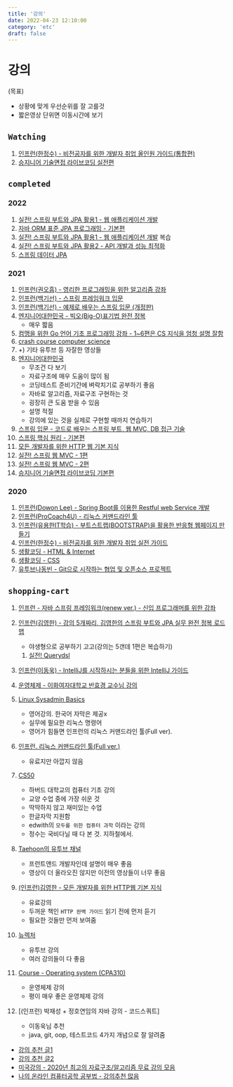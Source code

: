 ```yaml
---
title: '강의'
date: 2022-04-23 12:10:00
category: 'etc'
draft: false
---
```


# 강의

(목표)

- 상황에 맞게 우선순위를 잘 고를것
- 짧은영상 단위면 이동시간에 보기

## `Watching`

1. [인프런(한정수) - 비전공자를 위한 개발자 취업 올인원 가이드(통합편)](https://www.inflearn.com/course/%EA%B0%9C%EB%B0%9C%EC%9E%90-%EC%B7%A8%EC%97%85-%ED%86%B5%ED%95%A9%ED%8E%B8/dashboard)
1. [승지니어 기술면접 라이브코딩 실전편](https://www.youtube.com/watch?v=go8y4-vVg3Y&list=PL2mzT_U4XxDl8PP-jMk4rt6BPzBtS__pQ)

## `completed`

### 2022

1. [실전! 스프링 부트와 JPA 활용1 - 웹 애플리케이션 개발](https://www.inflearn.com/course/%EC%8A%A4%ED%94%84%EB%A7%81%EB%B6%80%ED%8A%B8-JPA-%ED%99%9C%EC%9A%A9-1)
1. [자바 ORM 표준 JPA 프로그래밍 - 기본편](https://www.inflearn.com/course/ORM-JPA-Basic)
1. [실전! 스프링 부트와 JPA 활용1 - 웹 애플리케이션 개발](https://www.inflearn.com/course/%EC%8A%A4%ED%94%84%EB%A7%81%EB%B6%80%ED%8A%B8-JPA-%ED%99%9C%EC%9A%A9-1) 복습
1. [실전! 스프링 부트와 JPA 활용2 - API 개발과 성능 최적화](https://www.inflearn.com/course/%EC%8A%A4%ED%94%84%EB%A7%81%EB%B6%80%ED%8A%B8-JPA-API%EA%B0%9C%EB%B0%9C-%EC%84%B1%EB%8A%A5%EC%B5%9C%EC%A0%81%ED%99%94)
1. [스프링 데이터 JPA](https://www.inflearn.com/course/%EC%8A%A4%ED%94%84%EB%A7%81-%EB%8D%B0%EC%9D%B4%ED%84%B0-JPA-%EC%8B%A4%EC%A0%84)

### 2021

1. [인프런(권오흠) - 영리한 프로그래밍을 위한 알고리즘 강좌](https://www.inflearn.com/course/%EC%95%8C%EA%B3%A0%EB%A6%AC%EC%A6%98-%EA%B0%95%EC%A2%8C)
1. [인프런(백기선) - 스프링 프레임워크 입문](https://www.inflearn.com/course/spring#)
1. [인프런(백기선) - 예제로 배우는 스프링 입문 (개정판)](https://www.inflearn.com/course/spring_revised_edition#)
1. [엔지니어대한민국 - 빅오(Big-O)표기법 완전 정복](https://www.youtube.com/watch?v=6Iq5iMCVsXA)
   - 매우 짧음
1. [컴맹을 위한 Go 언어 기초 프로그래밍 강좌 - 1~6편은 CS 지식을 엄청 설명 잘함](https://www.youtube.com/watch?v=Tq3W8UyltFs&list=PLy-g2fnSzUTAaDcLW7hpq0e8Jlt7Zfgd6)
1. [crash course computer science](https://www.youtube.com/watch?v=tpIctyqH29Q&list=PLH2l6uzC4UEW0s7-KewFLBC1D0l6XRfye)
1. +) 기타 유투브 등 자잘한 영상들
1. [엔지니어대한민국](https://www.youtube.com/user/damazzang/videos)
   - 무조건 다 보기
   - 자료구조에 매우 도움이 많이 됨
   - 코딩테스트 준비기간에 벼락치기로 공부하기 좋음
   - 자바로 알고리즘, 자료구조 구현하는 것
   - 굉장히 큰 도움 받을 수 있음
   - 설명 적절
   - 강의에 있는 것을 실제로 구현할 때까지 연습하기
1. [스프링 입문 - 코드로 배우는 스프링 부트, 웹 MVC, DB 접근 기술](https://www.inflearn.com/course/%EC%8A%A4%ED%94%84%EB%A7%81-%EC%9E%85%EB%AC%B8-%EC%8A%A4%ED%94%84%EB%A7%81%EB%B6%80%ED%8A%B8#)
1. [스프링 핵심 원리 - 기본편](https://www.inflearn.com/course/%EC%8A%A4%ED%94%84%EB%A7%81-%ED%95%B5%EC%8B%AC-%EC%9B%90%EB%A6%AC-%EA%B8%B0%EB%B3%B8%ED%8E%B8#)
1. [모든 개발자를 위한 HTTP 웹 기본 지식](https://www.inflearn.com/course/http-%EC%9B%B9-%EB%84%A4%ED%8A%B8%EC%9B%8C%ED%81%AC#)
1. [실전! 스프링 웹 MVC - 1편](https://www.inflearn.com/course/스프링-mvc-1?utm_source=inflearn&utm_medium=social&utm_campaign=share#)
1. [실전! 스프링 웹 MVC - 2편](https://www.inflearn.com/course/%EC%8A%A4%ED%94%84%EB%A7%81-mvc-2/dashboard)
1. [승지니어 기술면접 라이브코딩 기본편](https://www.youtube.com/watch?v=Bt11jaoqt_Y&list=PL2mzT_U4XxDm7p6g1o3KeQMsyRLfzSaVW)

### 2020

1. [인프런(Dowon Lee) - Spring Boot를 이용한 Restful web Service 개발](https://www.inflearn.com/course/spring-boot-restful-web-services/dashboard)
1. [인프런(ProCoach4U) - 리눅스 커맨드라인 툴](https://www.inflearn.com/course/command-line/dashboard)
1. [인프런(유용한IT학습) - 부트스트랩(BOOTSTRAP)을 활용한 반응형 웹페이지 만들기](https://www.inflearn.com/course/rwd-bootstrap/dashboard)
1. [인프런(한정수) - 비전공자를 위한 개발자 취업 실전 가이드](https://www.inflearn.com/course/%EB%B9%84%EC%A0%84%EA%B3%B5%EC%9E%90%EB%A5%BC-%EC%9C%84%ED%95%9C-%EA%B0%9C%EB%B0%9C%EC%9E%90-%EC%B7%A8%EC%97%85/dashboard)
1. [생활코딩 - HTML & Internet](https://www.youtube.com/watch?v=tZooW6PritE&list=PLuHgQVnccGMDZP7FJ_ZsUrdCGH68ppvPb)
1. [생활코딩 - CSS](https://www.youtube.com/watch?v=Ok0bBJPtgJI&list=PLuHgQVnccGMAnWgUYiAW2cTzSBywFO75B)
1. [유투브나동빈 - Git으로 시작하는 협업 및 오픈소스 프로젝트](https://www.youtube.com/watch?v=rhP5pseOJc0&list=PLRx0vPvlEmdD5FLIdwTM4mKBgyjv4no81)

## `shopping-cart`

1. [인프런 - 자바 스프링 프레임워크(renew ver.) - 신입 프로그래머를 위한 강좌](https://www.inflearn.com/course/%EC%8A%A4%ED%94%84%EB%A7%81-%ED%94%84%EB%A0%88%EC%9E%84%EC%9B%8C%ED%81%AC_renew/dashboard)
1. [인프런(김영한) - 강의 5개짜리, 김영한의 스프링 부트와 JPA 실무 완전 정복 로드맵](https://www.inflearn.com/roadmaps/149)

   - 야생형으로 공부하기 고고(강의는 5갠데 1편은 복습하기)

   1. [실전! Querydsl](https://www.inflearn.com/course/Querydsl-%EC%8B%A4%EC%A0%84)

1. [인프런(이동욱) - IntelliJ를 시작하시는 분들을 위한 IntelliJ 가이드](https://www.inflearn.com/course/intellij-guide#)
1. [운영체제 - 이화여자대학교 반효경 교수님 강의](http://www.kocw.net/home/search/kemView.do?kemId=1046323&ar=pop)

1. [Linux Sysadmin Basics](https://www.youtube.com/watch?v=Lbh8Bh_SEzU)
   - 영어강의. 한국어 자막은 제공x
   - 실무에 필요한 리눅스 명령어
   - 영어가 힘들면 인프런의 리눅스 커맨드라인 툴(Full ver).
1. [인프런. 리눅스 커맨드라인 툴(Full ver.)](https://www.inflearn.com/course/%EB%A6%AC%EB%88%85%EC%8A%A4-%EC%BB%A4%EB%A7%A8%EB%93%9C%EB%9D%BC%EC%9D%B8-%ED%88%B4#)
   - 유료지만 아깝지 않음
1. [CS50](https://www.edwith.org/search/index?categoryId=72)

   - 하버드 대학교의 컴퓨터 기초 강의
   - 교양 수업 중에 가장 쉬운 것
   - 딱딱하지 않고 재미있는 수업
   - 한글자막 지원함
   - edwith의 `모두를 위한 컴퓨터 과학` 이라는 강의
   - 정수는 국비다닐 때 다 본 것. 지하철에서.

1. [Taehoon의 유투브 채널](https://www.youtube.com/results?search_query=taehoon)
   - 프런트앤드 개발자인데 설명이 매우 좋음
   - 영상이 더 올라오진 않지만 이전의 영상들이 너무 좋음
1. [(인프런)김영한 - 모든 개발자를 위한 HTTP웹 기본 지식](https://www.inflearn.com/course/http-%EC%9B%B9-%EB%84%A4%ED%8A%B8%EC%9B%8C%ED%81%AC#)
   - 유료강의
   - 두꺼운 책인 `HTTP 완벽 가이드` 읽기 전에 먼저 듣기
   - 필요한 것들만 먼저 보여줌
1. [뉴렉처](https://www.youtube.com/channel/UC5-ixpj8DioZqmrasj6Ihpw/playlists)
   - 유투브 강의
   - 여러 강의들이 다 좋음
1. [Course - Operating system (CPA310)](https://www.youtube.com/watch?v=EdTtGv9w2sA&list=PLBrGAFAIyf5rby7QylRc6JxU5lzQ9c4tN)
   - 운영체제 강의
   - 평이 매우 좋은 운영체제 강의
1. [(인프런) 박재성 + 정호연임의 자바 강의 - 코드스쿼트]
   - 이동욱님 추천
   - java, git, oop, 테스트코드 4가지 개념으로 잘 알려줌

- [강의 추천 글1](https://github.com/cheese10yun/dev-info)
- [강의 추천 글2](http://blog.devjoshua.me/2017/12/28/171228-2017%EB%85%84%ED%9A%8C%EA%B3%A0/)
- [미국강의 - 2020년 최고의 자료구조/알고리즘 무료 강의 모음](https://digitaldefynd.com/best-data-structures-algorithms-tutorial-course-certification/)
- [나의 온라인 컴퓨터공학 공부법 - 강의추천 많음](https://coding-groot.tistory.com/93)
